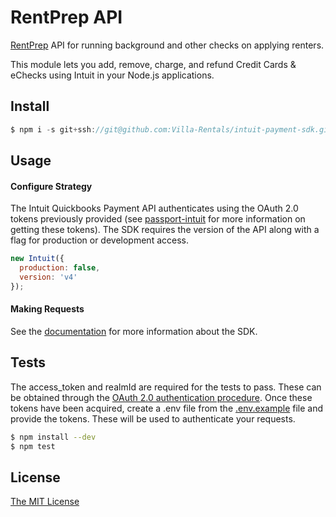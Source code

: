# RentPrep API

[RentPrep](https://www.rentprep.com/) API for running background and other checks on applying renters.

This module lets you add, remove, charge, and refund Credit Cards & eChecks using Intuit in your Node.js applications.

## Install

```js
$ npm i -s git+ssh://git@github.com:Villa-Rentals/intuit-payment-sdk.git

```

## Usage

#### Configure Strategy

The Intuit Quickbooks Payment API authenticates using the OAuth 2.0 tokens previously provided (see [passport-intuit](https://github.com/Villa-Rentals/passport-intuit) for more information on getting these tokens). The SDK requires the version of the API along with a flag for production or development access.

```js
new Intuit({
  production: false,
  version: 'v4'
});
```

#### Making Requests

See the [documentation](https://villa-rentals.github.io/intuit-payment-sdk/) for more information about the SDK.

## Tests

The access_token and realmId are required for the tests to pass. These can be obtained through the [OAuth 2.0 authentication procedure](https://developer.intuit.com/docs/00_quickbooks_online/2_build/10_authentication_and_authorization). Once these tokens have been acquired, create a .env file from the [.env.example](.env.example) file and provide the tokens. These will be used to authenticate your requests.

```bash
$ npm install --dev
$ npm test
```
## License

[The MIT License](http://opensource.org/licenses/MIT)
